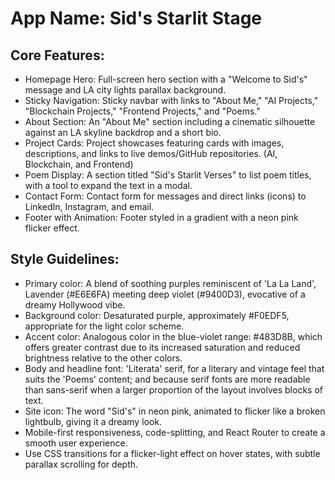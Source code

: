 # **App Name**: Sid's Starlit Stage

## Core Features:

- Homepage Hero: Full-screen hero section with a "Welcome to Sid's" message and LA city lights parallax background.
- Sticky Navigation: Sticky navbar with links to "About Me," "AI Projects," "Blockchain Projects," "Frontend Projects," and "Poems."
- About Section: An "About Me" section including a cinematic silhouette against an LA skyline backdrop and a short bio.
- Project Cards: Project showcases featuring cards with images, descriptions, and links to live demos/GitHub repositories. (AI, Blockchain, and Frontend)
- Poem Display: A section titled "Sid's Starlit Verses" to list poem titles, with a tool to expand the text in a modal.
- Contact Form: Contact form for messages and direct links (icons) to LinkedIn, Instagram, and email.
- Footer with Animation: Footer styled in a gradient with a neon pink flicker effect.

## Style Guidelines:

- Primary color: A blend of soothing purples reminiscent of 'La La Land', Lavender (#E6E6FA) meeting deep violet (#9400D3), evocative of a dreamy Hollywood vibe.
- Background color: Desaturated purple, approximately #F0EDF5, appropriate for the light color scheme.
- Accent color: Analogous color in the blue-violet range: #483D8B, which offers greater contrast due to its increased saturation and reduced brightness relative to the other colors.
- Body and headline font: 'Literata' serif, for a literary and vintage feel that suits the 'Poems' content; and because serif fonts are more readable than sans-serif when a larger proportion of the layout involves blocks of text.
- Site icon: The word "Sid's" in neon pink, animated to flicker like a broken lightbulb, giving it a dreamy look.
- Mobile-first responsiveness, code-splitting, and React Router to create a smooth user experience. 
- Use CSS transitions for a flicker-light effect on hover states, with subtle parallax scrolling for depth. 
